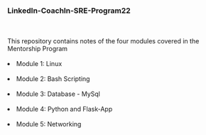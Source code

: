 <h3>LinkedIn-Coachln-SRE-Program22</h3><br><br>
This repository contains notes of the four modules covered in the Mentorship Program<br><br>
<li>Module 1: Linux</li><br>
<li>Module 2: Bash Scripting</li><br>
<li>Module 3: Database - MySql</li><br>
<li>Module 4: Python and Flask-App</li><br>
<li>Module 5: Networking</li><br>
